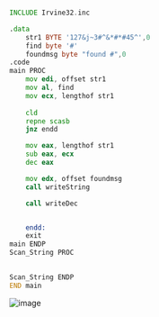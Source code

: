 ```asm

INCLUDE Irvine32.inc

.data
	str1 BYTE '127&j~3#^&*#*#45^',0
	find byte '#'
	foundmsg byte "found #",0
.code
main PROC
	mov edi, offset str1
	mov al, find
	mov ecx, lengthof str1
	
	cld
	repne scasb
	jnz endd

	mov eax, lengthof str1
	sub eax, ecx
	dec eax

	mov edx, offset foundmsg
	call writeString

	call writeDec


	endd:
	exit
main ENDP
Scan_String PROC
	

Scan_String ENDP
END main
```
![image](https://github.com/user-attachments/assets/6ef593d6-ad1c-4b95-901e-3ff7535d8f11)
